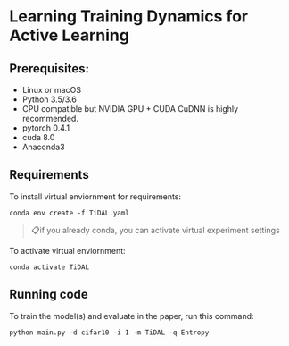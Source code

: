 # Learning Training Dynamics for Active Learning

## Prerequisites:   
- Linux or macOS
- Python 3.5/3.6
- CPU compatible but NVIDIA GPU + CUDA CuDNN is highly recommended.
- pytorch 0.4.1
- cuda 8.0
- Anaconda3

## Requirements

To install virtual enviornment for requirements:

```setup
conda env create -f TiDAL.yaml
```

> 📋if you already conda, you can activate virtual experiment settings

To activate virtual enviornment:

```activate
conda activate TiDAL
```

## Running code

To train the model(s) and evaluate in the paper, run this command:

```train
python main.py -d cifar10 -i 1 -m TiDAL -q Entropy
```
